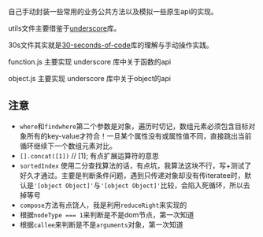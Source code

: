 自己手动封装一些常用的业务公共方法以及模拟一些原生api的实现。

utils文件主要借鉴于<a href="https://github.com/jashkenas/underscore">underscore</a>库。

30s文件其实就是<a href="https://github.com/30-seconds/30-seconds-of-code">30-seconds-of-code</a>库的理解与手动操作实践。

function.js 主要实现 underscore 库中关于函数的api

object.js 主要实现 underscore 库中关于object的api


## 注意

- `where`和`findwhere`第二个参数是对象，遍历时切记，数组元素必须包含目标对象所有的key-value才符合！一旦某个属性没有或属性值不同，直接跳出当前循环继续下一个数组元素对比。
- `[].concat([1])` // [1]; 有点扩展运算符的意思
- `sortedIndex` 使用二分查找算法的话，有点坑，我算法这块不行，写+测试了好久才通过。主要是判断条件问题，遇到只传递对象却没有传iteratee时，默认是`'[object Object]'`与`'[object Object]'`比较，会陷入死循环，所以去掉等号
- `compose`方法有点饶人，我是利用`reduceRight`来实现的
- 根据`nodeType === 1`来判断是不是dom节点，第一次知道
- 根据`callee`来判断是不是`arguments`对象，第一次知道
